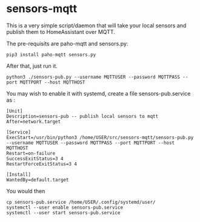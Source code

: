 # sensors-mqtt

This is a very simple script/daemon that will take
your local sensors and publish them to HomeAssistant
over MQTT.

The pre-requisits are paho-mqtt and sensors.py:

    pip3 install paho-mqtt sensors.py

After that, just run it.

    python3 ./sensors-pub.py --username MQTTUSER --password MQTTPASS --port MQTTPORT --host MQTTHOST

You may wish to enable it with systemd, create a file sensors-pub.service as :

    [Unit]
    Description=sensors-pub -- publish local sensors to mqtt
    After=network.target

    [Service]
    ExecStart=/usr/bin/python3 /home/USER/src/sensors-mqtt/sensors-pub.py --username MQTTUSER --password MQTTPASS --port MQTTPORT --host MQTTHOST
    Restart=on-failure
    SuccessExitStatus=3 4
    RestartForceExitStatus=3 4

    [Install]
    WantedBy=default.target

You would then

    cp sensors-pub.service /home/USER/.config/systemd/user/
    systemctl --user enable sensors-pub.service
    systemctl --user start sensors-pub.service


